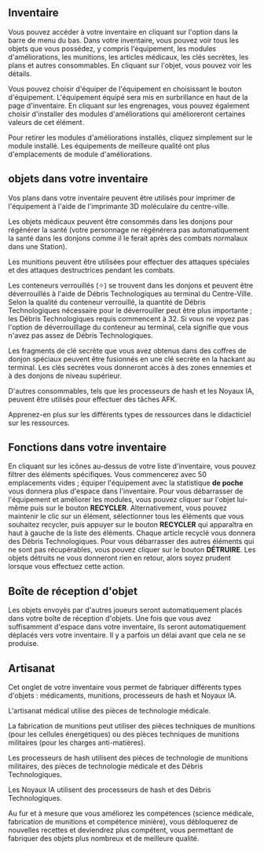 ## Inventaire

Vous pouvez accéder à votre inventaire en cliquant sur l'option dans la barre de menu du bas. Dans votre inventaire, vous pouvez voir tous les objets que vous possédez, y compris l'équipement, les modules d'améliorations, les munitions, les articles médicaux, les clés secrètes, les plans et autres consommables. En cliquant sur l'objet, vous pouvez voir les détails.

Vous pouvez choisir d'équiper de l'équipement en choisissant le bouton d'équipement. L'équipement équipé sera mis en surbrillance en haut de la page d'inventaire. En cliquant sur les engrenages, vous pouvez également choisir d'installer des modules d'améliorations qui amélioreront certaines valeurs de cet élément.

Pour retirer les modules d'améliorations installés, cliquez simplement sur le module installé. Les équipements de meilleure qualité ont plus d'emplacements de module d'améliorations.

## objets dans votre inventaire

Vos plans dans votre inventaire peuvent être utilisés pour imprimer de l'équipement à l'aide de l'imprimante 3D moléculaire du centre-ville.

Les objets médicaux peuvent être consommés dans les donjons pour régénérer la santé (votre personnage ne régénérera pas automatiquement la santé dans les donjons comme il le ferait après des combats normalaux dans une Station).

Les munitions peuvent être utilisées pour effectuer des attaques spéciales et des attaques destructrices pendant les combats.

Les conteneurs verrouillés (✧) se trouvent dans les donjons et peuvent être déverrouillés à l'aide de Débris Technologiques au terminal du Centre-Ville.
Selon la qualité du conteneur verrouillé, la quantité de Débris Technologiques nécessaire pour le déverrouiller peut être plus importante ; les Débris Technologiques requis commencent à 32. Si vous ne voyez pas l'option de déverrouillage du conteneur au terminal, cela signifie que vous n'avez pas assez de Débris Technologiques.

Les fragments de clé secrète que vous avez obtenus dans des coffres de donjon spéciaux peuvent être fusionnés en une clé secrète en la hackant au terminal. Les clés secrètes vous donneront accès à des zones ennemies et à des donjons de niveau supérieur.

D'autres consommables, tels que les processeurs de hash et les Noyaux IA, peuvent être utilisés pour effectuer des tâches AFK.

Apprenez-en plus sur les différents types de ressources dans le didacticiel sur les ressources.

## Fonctions dans votre inventaire

En cliquant sur les icônes au-dessus de votre liste d'inventaire, vous pouvez filtrer des éléments spécifiques. Vous commencerez avec 50 emplacements vides ; équiper l'équipement avec la statistique **de poche** vous donnera plus d'espace dans l'inventaire. Pour vous débarrasser de l'équipement et améliorer les modules, vous pouvez cliquer sur l'objet lui-même puis sur le bouton **RECYCLER**. Alternativement, vous pouvez maintenir le clic sur un élément, sélectionner tous les éléments que vous souhaitez recycler, puis appuyer sur le bouton **RECYCLER** qui apparaîtra en haut à gauche de la liste des éléments. Chaque article recyclé vous donnera des Débris Technologiques. Pour vous débarrasser des autres éléments qui ne sont pas récupérables, vous pouvez cliquer sur le bouton **DÉTRUIRE**. Les objets détruits ne vous donneront rien en retour, alors soyez prudent lorsque vous effectuez cette action.

## Boîte de réception d'objet

Les objets envoyés par d'autres joueurs seront automatiquement placés dans votre boîte de réception d'objets. Une fois que vous avez suffisamment d'espace dans votre inventaire, ils seront automatiquement déplacés vers votre inventaire. Il y a parfois un délai avant que cela ne se produise.

## Artisanat

Cet onglet de votre inventaire vous permet de fabriquer différents types d'objets : médicaments, munitions, processeurs de hash et Noyaux IA.

L'artisanat médical utilise des pièces de technologie médicale.

La fabrication de munitions peut utiliser des pièces techniques de munitions (pour les cellules énergétiques) ou des pièces techniques de munitions militaires (pour les charges anti-matières).

Les processeurs de hash utilisent des pièces de technologie de munitions militaires, des pièces de technologie médicale et des Débris Technologiques.

Les Noyaux IA utilisent des processeurs de hash et des Débris Technologiques.

Au fur et à mesure que vous améliorez les compétences (science médicale, fabrication de munitions et compétence minière), vous débloquerez de nouvelles recettes et deviendrez plus compétent, vous permettant de fabriquer des objets plus nombreux et de meilleure qualité.
